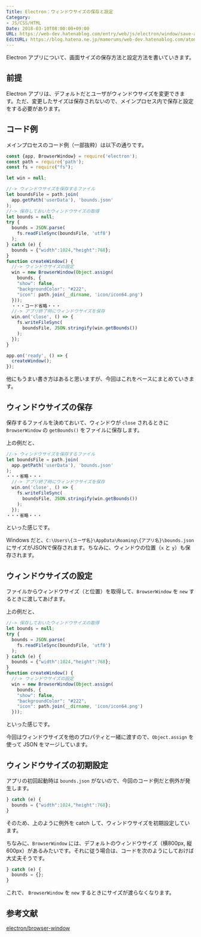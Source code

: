 ```yaml
---
Title: Electron：ウィンドウサイズの保存と設定
Category:
- JS/CSS/HTML
Date: 2018-03-10T08:00:00+09:00
URL: https://web-dev.hatenablog.com/entry/web/js/electron/window/save-and-set-bounds
EditURL: https://blog.hatena.ne.jp/mamorums/web-dev.hatenablog.com/atom/entry/17391345971623223655
---
```


Electron アプリについて、画面サイズの保存方法と設定方法を書いていきます。


## 前提
Electron アプリは、デフォルトだとユーザがウィンドウサイズを変更できます。ただ、変更したサイズは保存されないので、メインプロセス内で保存と設定をする必要があります。


## コード例
メインプロセスのコード例（一部抜粋）は以下の通りです。

```javascript
const {app, BrowserWindow} = require('electron');
const path = require('path');
const fs = require("fs");

let win = null;

//-> ウィンドウサイズを保存するファイル
let boundsFile = path.join(
  app.getPath('userData'), 'bounds.json'
);
//-> 保存しておいたウィンドウサイズの取得
let bounds = null;
try {
  bounds = JSON.parse(
    fs.readFileSync(boundsFile, 'utf8')
  );
} catch (e) {
  bounds = {"width":1024,"height":768};
}
function createWindow() {
  //-> ウィンドウサイズの設定
  win = new BrowserWindow(Object.assign(
    bounds, {
    "show": false,
    "backgroundColor": "#222", 
    "icon": path.join(__dirname, 'icon/icon64.png')
  }));
  ・・・コード省略・・・
  //-> アプリ終了時にウィンドウサイズを保存
  win.on('close', () => { 
    fs.writeFileSync(
      boundsFile, JSON.stringify(win.getBounds())
    );
  });
}

app.on('ready', () => {
  createWindow();
});
```

他にもうまい書き方はあると思いますが、今回はこれをベースにまとめていきます。


## ウィンドウサイズの保存
保存するファイルを決めておいて、ウィンドウが `close` されるときに `BrowserWindow` の `getBounds()` をファイルに保存します。

上の例だと、

```javascript
//-> ウィンドウサイズを保存するファイル
let boundsFile = path.join(
  app.getPath('userData'), 'bounds.json'
);
・・・省略・・・
  //-> アプリ終了時にウィンドウサイズを保存
  win.on('close', () => { 
    fs.writeFileSync(
      boundsFile, JSON.stringify(win.getBounds())
    );
  });
・・・省略・・・
```

といった感じです。


Windows だと、`C:\Users\{ユーザ名}\AppData\Roaming\{アプリ名}\bounds.json` にサイズがJSONで保存されます。ちなみに、ウィンドウの位置（`x` と `y`）も保存されます。


## ウィンドウサイズの設定
ファイルからウィンドウサイズ（と位置）を取得して、`BrowserWindow` を `new` するときに渡してあげます。

上の例だと、

```javascript
//-> 保存しておいたウィンドウサイズの取得
let bounds = null;
try {
  bounds = JSON.parse(
    fs.readFileSync(boundsFile, 'utf8')
  );
} catch (e) {
  bounds = {"width":1024,"height":768};
}
function createWindow() {
  //-> ウィンドウサイズの設定
  win = new BrowserWindow(Object.assign(
    bounds, {
    "show": false,
    "backgroundColor": "#222", 
    "icon": path.join(__dirname, 'icon/icon64.png')
  }));
```

といった感じです。

今回はウィンドウサイズを他のプロパティと一緒に渡すので、`Object.assign` を使って JSON をマージしています。


## ウィンドウサイズの初期設定
アプリの初回起動時は `bounds.json` がないので、今回のコード例だと例外が発生します。

```javascript
} catch (e) {
  bounds = {"width":1024,"height":768};
}
```

そのため、上のように例外を catch して、ウィンドウサイズを初期設定しています。

ちなみに、`BrowserWindow` には、デフォルトのウィンドウサイズ（横800px, 縦600px）があるみたいです。それに従う場合は、コードを次のようにしておけば大丈夫そうです。

```javascript
} catch (e) {
  bounds = {};
}
```

これで、 `BrowserWindow` を `new` するときにサイズが渡らなくなります。


## 参考文献
[electron/browser-window](https://github.com/electron/electron/blob/master/docs/api/browser-window.md)

